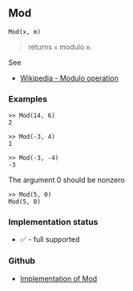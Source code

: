 ## Mod

```
Mod(x, m)
```

> returns `x` modulo `m`.
 
See
* [Wikipedia - Modulo operation](https://en.wikipedia.org/wiki/Modulo_operation)

### Examples

```
>> Mod(14, 6)
2

>> Mod(-3, 4)
1

>> Mod(-3, -4)
-3
```

The argument 0 should be nonzero

```
>> Mod(5, 0) 
Mod(5, 0)
```

### Implementation status

* &#x2705; - full supported

### Github

* [Implementation of Mod](https://github.com/axkr/symja_android_library/blob/master/symja_android_library/matheclipse-core/src/main/java/org/matheclipse/core/builtin/IntegerFunctions.java#L1090) 
